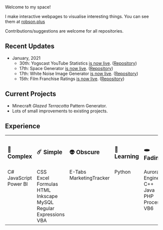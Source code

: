 Welcome to my space!

I make interactive webpages to visualise interesting things. You can see them at <a href="https://robson.plus">robson.plus</a>

Contributions/suggestions are welcome for all repositories.

## Recent Updates

* January, 2021
  * 30th: Yogscast YouTube Statistics <a href="https://robson.plus/yogscast-youtube-statistics">is now live</a>. (<a href="https://github.com/Robson/Yogscast-YouTube-Statistics">Repository</a>)
  * 17th: Space Generator <a href="https://robson.plus/space-generator/">is now live</a>. (<a href="https://github.com/Robson/Space-Generator">Repository</a>)
  * 17th: White Noise Image Generator <a href="https://robson.plus/white-noise-image-generator/">is now live</a>. (<a href="https://github.com/Robson/White-Noise-Image-Generator">Repository</a>)
  * 15th: Film Franchise Ratings <a href="https://robson.plus/film-franchise-ratings/">is now live</a>. (<a href="https://github.com/Robson/Film-Franchise-Ratings">Repository</a>)

## Current Projects

* Minecraft *Glazed Terracotta* Pattern Generator.
* Lots of small improvements to existing projects.

## Experience

<table><tr><th align="left">
  
### 🌌 Complex

</th><th align="left">
  
### ☄️ Simple

</th><th align="left">
  
### 👽 Obscure

</th><th align="left">
  
### 🚀 Learning

</th><th align="left">
  
### 🕳️ Fading

</th>
</tr>
<tr valign="top">
<td>C#<br>JavaScript<br>Power BI</td>
<td>CSS<br>Excel Formulas<br>HTML<br>Inkscape<br>MySQL<br>Regular Expressions<br>VBA</td>
<td>E-Tabs<br>MarketingTracker</td>
<td>Python</td>
<td>Aurora Engine<br>C++<br>Java<br>PHP<br>Processing<br>VB6</td>
</tr>
</table>    

<!--
Here are some ideas to get you started:

- 🔭 I’m currently working on ...
- 🌱 I’m currently learning ...
- 👯 I’m looking to collaborate on ...
- 🤔 I’m looking for help with ...
- 💬 Ask me about ...
- 📫 How to reach me: ...
- 😄 Pronouns: ...
- ⚡ Fun fact: ...
-->
